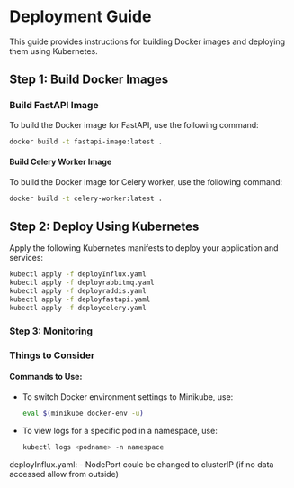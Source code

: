 # Deployment Guide

This guide provides instructions for building Docker images and deploying them using Kubernetes.

## Step 1: Build Docker Images

### Build FastAPI Image

To build the Docker image for FastAPI, use the following command:

```bash
docker build -t fastapi-image:latest .
```

#### Build Celery Worker Image
To build the Docker image for Celery worker, use the following command:
```bash
docker build -t celery-worker:latest .
```


## Step 2: Deploy Using Kubernetes
Apply the following Kubernetes manifests to deploy your application and services:
```bash
kubectl apply -f deployInflux.yaml
kubectl apply -f deployrabbitmq.yaml
kubectl apply -f deployraddis.yaml
kubectl apply -f deployfastapi.yaml
kubectl apply -f deploycelery.yaml
```


### Step 3: Monitoring 


### Things to Consider

#### Commands to Use:

- To switch Docker environment settings to Minikube, use: 

  ```bash
  eval $(minikube docker-env -u)
  ```
- To view logs for a specific pod in a namespace, use:
  ```bash
  kubectl logs <podname> -n namespace
  ```





 
deployInflux.yaml:
    - NodePort coule be changed to clusterIP (if no data accessed allow from outside)
